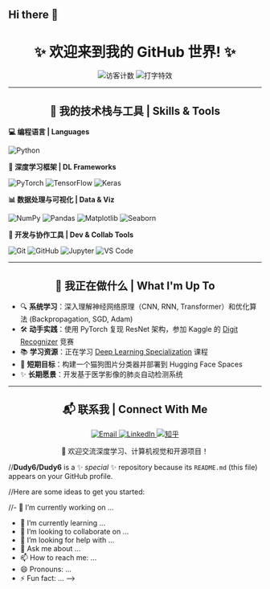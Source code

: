 ## Hi there 👋

<h1 align="center">✨ 欢迎来到我的 GitHub 世界! ✨</h1>

<!-- ===================== 动态区域 ===================== -->
<p align="center">
  <!-- 访客计数器 (替换 YOUR_USERNAME 为你的真实用户名) -->
  <img src="https://visitor-badge.glitch.me/badge?page_id=Dudy6.Dudy6&style=for-the-badge" alt="访客计数" />

  <!-- 打字机特效 (替换 YOUR_USERNAME 为你的真实用户名) -->
  <img src="https://readme-typing-svg.demolab.com?font=Fira+Code&weight=500&size=26&pause=1000&color=58A6FF&center=true&vCenter=true&width=700&lines=Hi,+I'm+%F0%9F%91%8B+Dudy6!;%E7%83%AD%E8%A1%B7%E4%BA%8E%E6%B7%B1%E5%BA%A6%E5%AD%A6%E4%B9%A0%E7%9A%84%E6%96%B0%E6%89%8B%E5%BC%80%E5%8F%91%E8%80%85;AI%20%7C%20PyTorch%20%7C%20%E6%95%B0%E6%8D%AE%E7%A7%91%E5%AD%A6" alt="打字特效" />
</p>

<!-- ===================== 分隔线 ===================== -->
<hr/>

<!-- ===================== 技术栈区域 ===================== -->
<h2 align="center">🧠 我的技术栈与工具 | Skills & Tools</h2>

<strong>💻 编程语言 | Languages</strong>
<p>
  <img src="https://img.shields.io/badge/Python-3776AB?logo=python&logoColor=white&style=for-the-badge" alt="Python" />
</p>

<strong>🤖 深度学习框架 | DL Frameworks</strong>
<p>
  <img src="https://img.shields.io/badge/PyTorch-EE4C2C?logo=pytorch&logoColor=white&style=for-the-badge" alt="PyTorch" />
  <img src="https://img.shields.io/badge/TensorFlow-FF6F00?logo=tensorflow&logoColor=white&style=for-the-badge" alt="TensorFlow" />
  <img src="https://img.shields.io/badge/Keras-D00000?logo=keras&logoColor=white&style=for-the-badge" alt="Keras" />
</p>

<strong>📊 数据处理与可视化 | Data & Viz</strong>
<p>
  <img src="https://img.shields.io/badge/NumPy-013243?logo=numpy&logoColor=white&style=for-the-badge" alt="NumPy" />
  <img src="https://img.shields.io/badge/Pandas-150458?logo=pandas&logoColor=white&style=for-the-badge" alt="Pandas" />
  <img src="https://img.shields.io/badge/Matplotlib-11557C?logo=python&logoColor=white&style=for-the-badge" alt="Matplotlib" />
  <img src="https://img.shields.io/badge/Seaborn-8C3F97?logo=seaborn&logoColor=white&style=for-the-badge" alt="Seaborn" />
</p>

<strong>🧰 开发与协作工具 | Dev & Collab Tools</strong>
<p>
  <img src="https://img.shields.io/badge/Git-F05032?logo=git&logoColor=white&style=for-the-badge" alt="Git" />
  <img src="https://img.shields.io/badge/GitHub-181717?logo=github&logoColor=white&style=for-the-badge" alt="GitHub" />
  <img src="https://img.shields.io/badge/Jupyter-F37626?logo=jupyter&logoColor=white&style=for-the-badge" alt="Jupyter" />
  <img src="https://img.shields.io/badge/VS_Code-007ACC?logo=visualstudiocode&logoColor=white&style=for-the-badge" alt="VS Code" />
</p>

<!-- ===================== 分隔线 ===================== -->
<hr/>

<!-- ===================== 动态区域 ===================== -->
<h2 align="center">🚀 我正在做什么 | What I'm Up To</h2>

<ul>
  <li>🔍 <strong>系统学习</strong>：深入理解神经网络原理（CNN, RNN, Transformer）和优化算法 (Backpropagation, SGD, Adam)</li>
  <li>🛠️ <strong>动手实践</strong>：使用 PyTorch 复现 ResNet 架构，参加 Kaggle 的 <a href="https://www.kaggle.com/c/digit-recognizer">Digit Recognizer</a> 竞赛</li>
  <li>📚 <strong>学习资源</strong>：正在学习 <a href="https://www.coursera.org/specializations/deep-learning">Deep Learning Specialization</a> 课程</li>
  <li>🌱 <strong>短期目标</strong>：构建一个猫狗图片分类器并部署到 Hugging Face Spaces</li>
  <li>✨ <strong>长期愿景</strong>：开发基于医学影像的肺炎自动检测系统</li>
</ul>

<!-- ===================== 分隔线 ===================== -->
<hr/>

<!-- ===================== 联系方式区域 ===================== -->
<h2 align="center">📬 联系我 | Connect With Me</h2>
<p align="center">
  <!-- 邮箱 -->
  <a href="mailto:dudy6010@gmail.com">
    <img src="https://img.shields.io/badge/Email-D14836?logo=gmail&logoColor=white&style=for-the-badge" alt="Email" />
  </a>
  
  <!-- LinkedIn (可选) -->
  <a href="https://linkedin.com/in/YOUR_LINKEDIN">
    <img src="https://img.shields.io/badge/LinkedIn-0A66C2?logo=linkedin&logoColor=white&style=for-the-badge" alt="LinkedIn"/>
  </a>
  
  <!-- 知乎/B站等国内平台 -->
  <a href="https://www.zhihu.com/people/YOUR_ZHIHU">
    <img src="https://img.shields.io/badge/%E7%9F%A5%E4%B9%8E-0084FF?logo=zhihu&logoColor=white&style=for-the-badge" alt="知乎"/>
  </a>
</p>

<p align="center">
  🤝 欢迎交流深度学习、计算机视觉和开源项目！
</p>

//**Dudy6/Dudy6** is a ✨ _special_ ✨ repository because its `README.md` (this file) appears on your GitHub profile.

//Here are some ideas to get you started:

//- 🔭 I’m currently working on ...
- 🌱 I’m currently learning ...
- 👯 I’m looking to collaborate on ...
- 🤔 I’m looking for help with ...
- 💬 Ask me about ...
- 📫 How to reach me: ...
- 😄 Pronouns: ...
- ⚡ Fun fact: ...
-->
